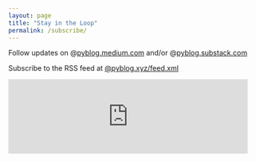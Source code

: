 ```yaml
---
layout: page
title: "Stay in the Loop"
permalink: /subscribe/
---
```


<div class="all-posts">
<div class="text-container">

<p>Follow updates on @<a class="underline" target="_blank" href="https://pyblog.medium.com/subscribe">pyblog.medium.com</a> and/or @<a class="underline" href="https://pyblog.substack.com/" target="_blank">pyblog.substack.com</a></p>

<p>Subscribe to the RSS feed at <a href="{{ site.url }}/feed.xml" target="_blank" class="underline">@pyblog.xyz/feed.xml</a></p>

<iframe src="https://pyblog.substack.com/embed" width="480" height="150" style="background:white;" frameborder="0" scrolling="no"></iframe>

</div>
<br/><br/>
</div>
